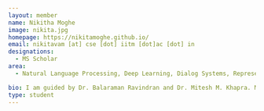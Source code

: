 ```yaml
---
layout: member
name: Nikitha Moghe
image: nikita.jpg
homepage: https://nikitamoghe.github.io/
email: nikitavam [at] cse [dot] iitm [dot]ac [dot] in
designations: 
  - MS Scholar
area:
  - Natural Language Processing, Deep Learning, Dialog Systems, Representation Learning

bio: I am guided by Dr. Balaraman Ravindran and Dr. Mitesh M. Khapra. My research interests lie in the field of Natural Language Processing. I am currently working on incorporating information from unstructured data in Dialogue Systems. I have recently started exploring incorporation of linguistic structures such as dependency graphs to improve performance on NLP tasks.
type: student
---
```


